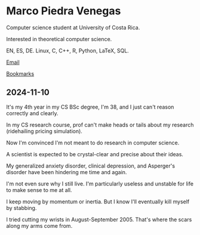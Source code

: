 # Marco Piedra Venegas

Computer science student at University of Costa Rica.

Interested in theoretical computer science.

EN, ES, DE. Linux, C, C++, R, Python, LaTeX, SQL.

[Email](mpiedrav@proton.me)

[Bookmarks](bookmarks.txt)

## 2024-11-10

It's my 4th year in my CS BSc degree, I'm 38, and I just can't reason correctly and clearly.

In my CS research course, prof can't make heads or tails about my research (ridehailing pricing simulation).

Now I'm convinced I'm not meant to do research in computer science.

A scientist is expected to be crystal-clear and precise about their ideas.

My generalized anxiety disorder, clinical depression, and Asperger's disorder have been hindering me time and again.

I'm not even sure why I still live. I'm particularly useless and unstable for life to make sense to me at all.

I keep moving by momentum or inertia. But I know I'll eventually kill myself by stabbing.

I tried cutting my wrists in August-September 2005. That's where the scars along my arms come from.
